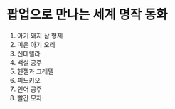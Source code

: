 # 팝업으로 만나는 세계 명작 동화
1. 아기 돼지 삼 형제
2. 미운 아기 오리
3. 신데렐라
4. 백설 공주
5. 헨젤과 그레텔
6. 피노키오
7. 인어 공주
8. 빨간 모자
